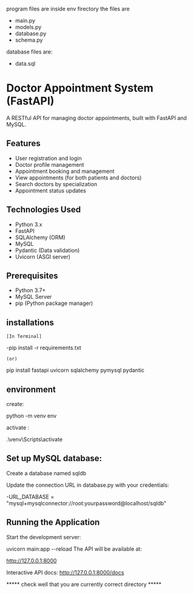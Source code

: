 program files are inside env firectory
the files are
- main.py
- models.py
- database.py
- schema.py

database files are:
- data.sql

# Doctor Appointment System (FastAPI)

A RESTful API for managing doctor appointments, built with FastAPI and MySQL.

## Features

- User registration and login
- Doctor profile management
- Appointment booking and management
- View appointments (for both patients and doctors)
- Search doctors by specialization
- Appointment status updates

## Technologies Used

- Python 3.x
- FastAPI
- SQLAlchemy (ORM)
- MySQL
- Pydantic (Data validation)
- Uvicorn (ASGI server)

## Prerequisites

- Python 3.7+
- MySQL Server
- pip (Python package manager)

## installations
    [In Terminal]
 -pip install -r requirements.txt

    (or)

pip install fastapi uvicorn sqlalchemy pymysql pydantic

## environment

create:

 python  -m venv env  

activate :

  .\venv\Scripts\activate 

## Set up MySQL database:

Create a database named sqldb

Update the connection URL in database.py with your credentials:

-URL_DATABASE = "mysql+mysqlconnector://root:yourpassword@localhost/sqldb"

## Running the Application
Start the development server:

uvicorn main:app --reload
The API will be available at:

http://127.0.0.1:8000

Interactive API docs: http://127.0.0.1:8000/docs



*****  check well that you are currently correct directory *****
